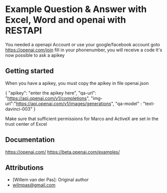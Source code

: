 # 
# Example Question & Answer with Excel, Word and openai with RESTAPI
 
 You needed a openapi Account or use your google/facebook account
goto https://openai.com/join
fill in your phonenumber, you will receive a code
It's now possible to ask a apikey
 
 ## Getting started
 When you have a apikey, you must copy the apikey in file openai.json

{
	"apikey": "enter the apikey here",
	"qa-url": "https://api.openai.com/v1/completions",
	"img-url":"https://api.openai.com/v1/images/generations",
	"qa-model" : "text-davinci-003"
}

Make sure that sufficient permissions for Marco and ActiveX are set in the trust center of Excel

## Documentation
https://openai.com/
https://beta.openai.com/examples/


## Attributions
* [Willem van der Pas]: Original author
* wilmpas@gmail.com

 
 

